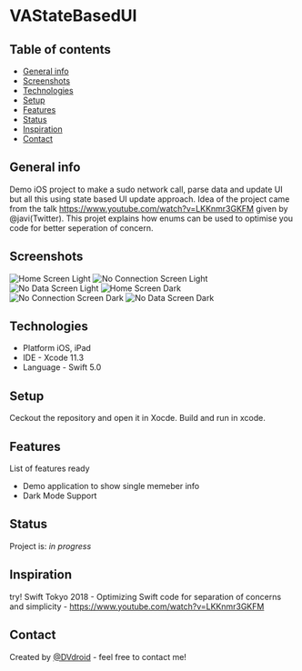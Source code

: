 # VAStateBasedUI

## Table of contents
* [General info](#general-info)
* [Screenshots](#screenshots)
* [Technologies](#technologies)
* [Setup](#setup)
* [Features](#features)
* [Status](#status)
* [Inspiration](#inspiration)
* [Contact](#contact)

## General info
Demo iOS project to make a sudo network call, parse data and update UI but all this using state based UI update approach. 
Idea of the project came from the talk https://www.youtube.com/watch?v=LKKnmr3GKFM given by @javi(Twitter). This projet explains how enums can be used to optimise you code for better seperation of concern.


## Screenshots
![Home Screen Light](./img/Home_Screen_Light.png?raw=true "1. Home Screen Light")
![No Connection Screen Light](./img/No_Connection_Screen_Light.png?raw=true "2. No Connection Screen Light")
![No Data Screen Light](./img/404_Screen_Light.png?raw=true "3. No Data Screen Light")
![Home Screen Dark](./img/Home_Screen_Dark.png?raw=true "4. Home Screen Dark")
![No Connection Screen Dark](./img/No_Connection_Screen_Dark.png?raw=true "5. No Connection Screen Dark")
![No Data Screen Dark](./img/404_Screen_Dark.png?raw=true "6. No Data Screen Dark")

## Technologies
* Platform iOS, iPad
* IDE - Xcode 11.3
* Language - Swift 5.0 

## Setup
Ceckout the repository and open it in Xocde. Build and run in xcode.

## Features
List of features ready 
* Demo application to show single memeber info
* Dark Mode Support

## Status
Project is: _in progress_

## Inspiration
try! Swift Tokyo 2018 - Optimizing Swift code for separation of concerns and simplicity - https://www.youtube.com/watch?v=LKKnmr3GKFM

## Contact
Created by [@DVdroid](anandin02@gmail.com) - feel free to contact me!

